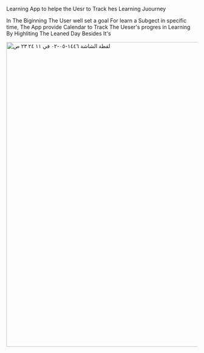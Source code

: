 Learning App to helpe the Uesr to Track hes Learning Juourney

In The Biginning The User well set a goal For learn a Subgect in specific time,
The App provide Calendar to Track The Ueser's progres in Learning By Highliting The Leaned Day Besides It's 

<img width="801" alt="‏لقطة الشاشة ١٤٤٦-٠٥-٠٢ في ١١ ٢٤ ٢٣ ص" src="https://github.com/user-attachments/assets/8cfa3217-34ef-4232-a19e-edd278fb60ad">


